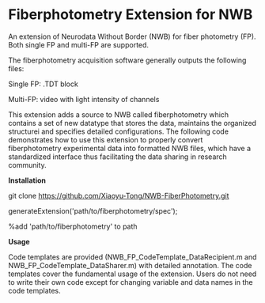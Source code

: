 # Fiberphotometry Extension for NWB

An extension of Neurodata Without Border (NWB) for fiber photometry (FP). Both single FP and multi-FP are supported.

The fiberphotometry acquisition software generally outputs the following files:

Single FP:
.TDT block

Multi-FP:
video with light intensity of channels

This extension adds a source to NWB called fiberphotometry which contains a set of new datatype that stores the data, maintains the organized structurei and specifies detailed configurations. The following code demonstrates how to use this extension to properly convert fiberphotometry experimental data into formatted NWB files, which have a standardized interface thus facilitating the data sharing in research community. 

**Installation**

git clone https://github.com/Xiaoyu-Tong/NWB-FiberPhotometry.git

generateExtension('path/to/fiberphotometry/spec');

%add 'path/to/fiberphotometry' to path

**Usage**

Code templates are provided (NWB_FP_CodeTemplate_DataRecipient.m and NWB_FP_CodeTemplate_DataSharer.m) with detailed annotation. The code templates cover the fundamental usage of the extension. Users do not need to write their own code except for changing variable and data names in the code templates.

